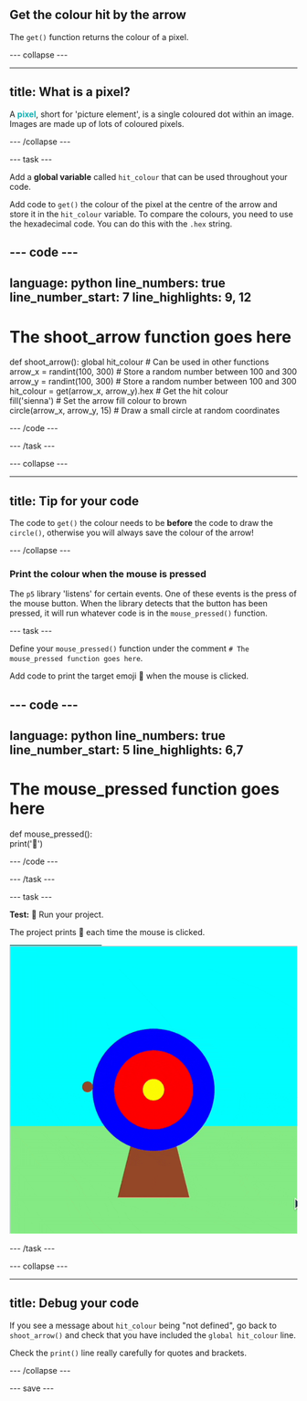 ## Get the colour hit by the arrow 

The `get()` function returns the colour of a pixel.

--- collapse ---

---
title: What is a pixel?
---

A <span style="color: #0faeb0; font-weight: bold;">pixel</span>, short for 'picture element', is a single coloured dot within an image. Images are made up of lots of coloured pixels.

--- /collapse ---

--- task ---

Add a **global variable** called `hit_colour` that can be used throughout your code.

Add code to `get()` the colour of the pixel at the centre of the arrow and store it in the `hit_colour` variable. To compare the colours, you need to use the hexadecimal code. You can do this with the `.hex` string.

--- code ---
---
language: python
line_numbers: true
line_number_start: 7
line_highlights: 9, 12
---
# The shoot_arrow function goes here     
def shoot_arrow():
    global hit_colour  # Can be used in other functions  
    arrow_x = randint(100, 300)  # Store a random number between 100 and 300    
    arrow_y = randint(100, 300)  # Store a random number between 100 and 300
    hit_colour = get(arrow_x, arrow_y).hex  # Get the hit colour     
    fill('sienna')  # Set the arrow fill colour to brown   
    circle(arrow_x, arrow_y, 15)  # Draw a small circle at random coordinates
  
--- /code ---

--- /task ---

--- collapse ---

---
title: Tip for your code
---

The code to `get()` the colour needs to be **before** the code to draw the `circle()`, otherwise you will always save the colour of the arrow!

--- /collapse ---

### Print the colour when the mouse is pressed

The `p5` library 'listens' for certain events. One of these events is the press of the mouse button. When the library detects that the button has been pressed, it will run whatever code is in the `mouse_pressed()` function.

--- task ---

Define your `mouse_pressed()` function under the comment `# The mouse_pressed function goes here`. 

Add code to print the target emoji 🎯 when the mouse is clicked.

--- code ---
---
language: python
line_numbers: true
line_number_start: 5
line_highlights: 6,7
---

# The mouse_pressed function goes here    
def mouse_pressed():    
    print('🎯')

--- /code ---

--- /task ---

--- task --- 

**Test:** 🔄 Run your project. 

The project prints 🎯 each time the mouse is clicked.

![An animation of a target with a brown circle arrow appearing in different positions.](images/fire_arrow.gif)

--- /task ---

--- collapse ---

---
title: Debug your code
---

If you see a message about `hit_colour` being "not defined", go back to `shoot_arrow()` and check that you have included the `global hit_colour` line.

Check the `print()` line really carefully for quotes and brackets.


--- /collapse ---

--- save ---
